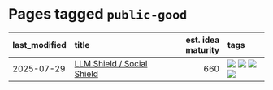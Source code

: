 # Pages tagged `public-good`

|last_modified|title|est. idea maturity|tags
|:---|:---|---:|:---|
|2025-07-29|[LLM Shield / Social Shield](../social_shield.md)|660|[![](https://img.shields.io/badge/tag-experimental-77485f)](../tags/experimental.md) [![](https://img.shields.io/badge/tag-misinformation-countermeasures-c9145c)](../tags/misinformation-countermeasures.md) [![](https://img.shields.io/badge/tag-open-source-7ffa70)](../tags/open-source.md) [![](https://img.shields.io/badge/tag-public-good-418eb4)](../tags/public-good.md)|